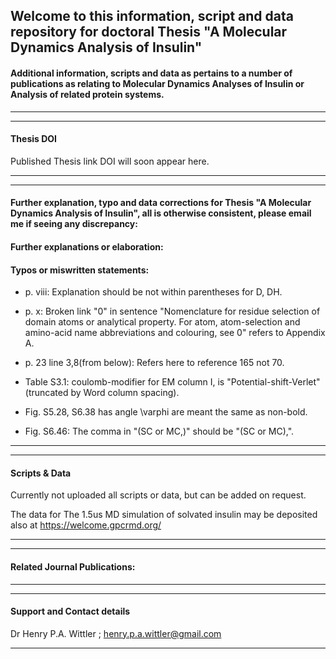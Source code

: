 ## Welcome to this information, script and data repository for doctoral Thesis "A Molecular Dynamics Analysis of Insulin"

#### Additional information, scripts and data as pertains to a number of publications as relating to Molecular Dynamics Analyses of Insulin or Analysis of related protein systems.
-----------------------------------------------------------------
----------------------------------------------------------------- 
#### Thesis DOI
Published Thesis link DOI will soon appear here.

-----------------------------------------------------------------
-----------------------------------------------------------------

#### Further explanation, typo and  data corrections for Thesis "A Molecular Dynamics Analysis of Insulin", all is otherwise consistent, please email me if seeing any discrepancy:


#### Further explanations or elaboration:



#### Typos or miswritten statements:

* p. viii: Explanation should be not within parentheses for D, DH.

* p. x: Broken link "0" in sentence "Nomenclature for residue selection of domain atoms or analytical property. For atom, atom-selection and amino-acid name abbreviations and colouring, see 0" refers to Appendix A.

* p. 23 line 3,8(from below): Refers here to reference 165 not 70.

* Table S3.1: coulomb-modifier for EM column I, is "Potential-shift-Verlet" (truncated by Word column spacing).

* Fig. S5.28, S6.38 has angle \varphi are meant the same as non-bold.

* Fig. S6.46: The comma in "(SC or MC,)" should be "(SC or MC),".



-----------------------------------------------------------------
-----------------------------------------------------------------
#### Scripts & Data 

Currently not uploaded all scripts or data, but can be added on request.

The data for The 1.5us MD simulation of solvated insulin may be deposited also at https://welcome.gpcrmd.org/ 

-----------------------------------------------------------------
-----------------------------------------------------------------

#### Related Journal Publications:

-----------------------------------------------------------------
-----------------------------------------------------------------
#### Support and Contact details

Dr Henry P.A. Wittler ;
henry.p.a.wittler@gmail.com

-----------------------------------------------------------------
